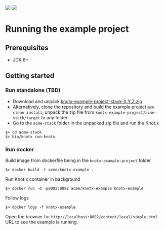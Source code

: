 [![][travis img]][travis]
[![][license img]][license]

# Running the example project

## Prerequisites
- JDK 8+

## Getting started
### Run standalone (TBD)
- Download and unpack [knotx-example-project-stack-X.Y.Z.zip](https://bintray.com/TBD)
- Alternatively, clone the repository and build the example project `mvn clean install`, 
unpack the zip file from `knotx-example-project/acme-stack/target` to any folder
- Go to the `acme-stack` folder in the unpacked zip file and run the Knot.x
```
$> cd acme-stack
$> bin/knotx run-knotx
```

### Run docker
Build image from dockerfile being in the `knotx-example-project` folder
```
$> docker build -t acme/knotx-example .
```
Run Knot.x container in background
```
$> docker run -d -p8092:8092 acme/knotx-example knotx-example
```

Follow logs
```
$> docker logs -f knotx-example
```

Open the browser for `http://localhost:8092/content/local/simple.html` URL to see the example is running.

[travis]:https://travis-ci.org/Knotx/knotx-example-project
[travis img]:https://travis-ci.org/Knotx/knotx-example-project.svg?branch=master

[license]:https://github.com/Cognifide/knotx/blob/master/LICENSE
[license img]:https://img.shields.io/badge/License-Apache%202.0-blue.svg
